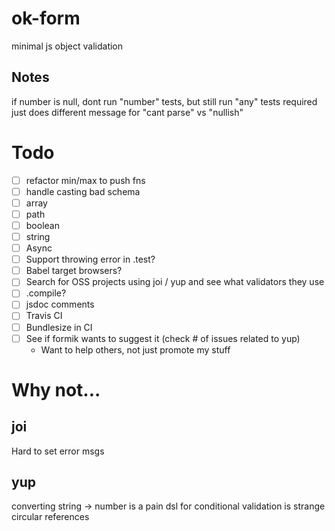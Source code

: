 # ok-form

minimal js object validation

## Notes

if number is null, dont run "number" tests, but still run "any" tests
required just does different message for "cant parse" vs "nullish"

# Todo

- [ ] refactor min/max to push fns
- [ ] handle casting bad schema
- [ ] array
- [ ] path
- [ ] boolean
- [ ] string
- [ ] Async
- [ ] Support throwing error in .test?
- [ ] Babel target browsers?
- [ ] Search for OSS projects using joi / yup and see what validators they use
- [ ] .compile?
- [ ] jsdoc comments
- [ ] Travis CI
- [ ] Bundlesize in CI
- [ ] See if formik wants to suggest it (check # of issues related to yup)
  - Want to help others, not just promote my stuff

# Why not...

## joi

Hard to set error msgs

## yup

converting string -> number is a pain
dsl for conditional validation is strange
circular references
